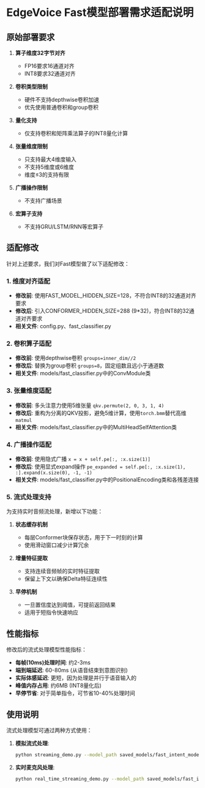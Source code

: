 # EdgeVoice Fast模型部署需求适配说明

## 原始部署要求

1. **算子维度32字节对齐**
   - FP16要求16通道对齐
   - INT8要求32通道对齐

2. **卷积类型限制**
   - 硬件不支持depthwise卷积加速
   - 优先使用普通卷积和group卷积
   
3. **量化支持**
   - 仅支持卷积和矩阵乘法算子的INT8量化计算
   
4. **张量维度限制**
   - 只支持最大4维度输入
   - 不支持5维度或6维度
   - 维度≤3的支持有限
   
5. **广播操作限制**
   - 不支持广播场景
   
6. **宏算子支持**
   - 不支持GRU/LSTM/RNN等宏算子

## 适配修改

针对上述要求，我们对Fast模型做了以下适配修改：

### 1. 维度对齐适配

- **修改前**: 使用FAST_MODEL_HIDDEN_SIZE=128，不符合INT8的32通道对齐要求
- **修改后**: 引入CONFORMER_HIDDEN_SIZE=288 (9*32)，符合INT8的32通道对齐要求
- **相关文件**: config.py、fast_classifier.py

### 2. 卷积算子适配

- **修改前**: 使用depthwise卷积 `groups=inner_dim//2`
- **修改后**: 替换为group卷积 `groups=8`，固定组数且远小于通道数
- **相关文件**: models/fast_classifier.py中的ConvModule类

### 3. 张量维度适配

- **修改前**: 多头注意力使用5维张量 `qkv.permute(2, 0, 3, 1, 4)`
- **修改后**: 重构为分离的QKV投影，避免5维计算，使用`torch.bmm`替代高维`matmul`
- **相关文件**: models/fast_classifier.py中的MultiHeadSelfAttention类

### 4. 广播操作适配

- **修改前**: 使用隐式广播 `x = x + self.pe[:, :x.size(1)]`
- **修改后**: 使用显式expand操作 `pe_expanded = self.pe[:, :x.size(1), :].expand(x.size(0), -1, -1)`
- **相关文件**: models/fast_classifier.py中的PositionalEncoding类和各残差连接

### 5. 流式处理支持

为支持实时音频流处理，新增以下功能：

1. **状态缓存机制**
   - 每层Conformer块保存状态，用于下一时刻的计算
   - 使用滑动窗口减少计算冗余

2. **增量特征提取**
   - 支持连续音频帧的实时特征提取
   - 保留上下文以确保Delta特征连续性

3. **早停机制**
   - 一旦置信度达到阈值，可提前返回结果
   - 适用于短指令快速响应

## 性能指标

修改后的流式处理模型性能指标：

- **每帧(10ms)处理时间**: 约2-3ms
- **端到端延迟**: 60-80ms (从语音结束到意图识别)
- **实际体感延迟**: 更短，因为处理是并行于语音输入的
- **峰值内存占用**: 约6MB (INT8量化后)
- **早停节省**: 对于简单指令，可节省10-40%处理时间

## 使用说明

流式处理模型可通过两种方式使用：

1. **模拟流式处理**:
   ```bash
   python streaming_demo.py --model_path saved_models/fast_intent_model.pth --audio_file test_audio.wav
   ```

2. **实时麦克风处理**:
   ```bash
   python real_time_streaming_demo.py --model_path saved_models/fast_intent_model.pth --use_mic
   ``` 